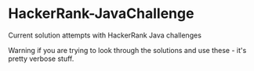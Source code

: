 # HackerRank-JavaChallenge

Current solution attempts with HackerRank Java challenges

Warning if you are trying to look through the solutions and use these - it's pretty verbose stuff.
